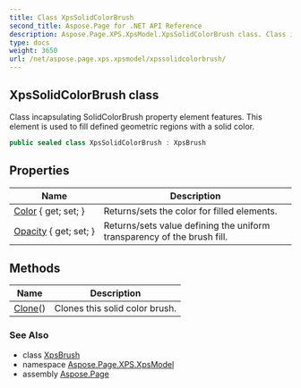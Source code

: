 ```yaml
---
title: Class XpsSolidColorBrush
second_title: Aspose.Page for .NET API Reference
description: Aspose.Page.XPS.XpsModel.XpsSolidColorBrush class. Class incapsulating SolidColorBrush property element features. This element is used to fill defined geometric regions with a solid color
type: docs
weight: 3650
url: /net/aspose.page.xps.xpsmodel/xpssolidcolorbrush/
---
```

## XpsSolidColorBrush class

Class incapsulating SolidColorBrush property element features. This element is used to fill defined geometric regions with a solid color.

```csharp
public sealed class XpsSolidColorBrush : XpsBrush
```

## Properties

| Name | Description |
| --- | --- |
| [Color](../../aspose.page.xps.xpsmodel/xpssolidcolorbrush/color/) { get; set; } | Returns/sets the color for filled elements. |
| [Opacity](../../aspose.page.xps.xpsmodel/xpsbrush/opacity/) { get; set; } | Returns/sets value defining the uniform transparency of the brush fill. |

## Methods

| Name | Description |
| --- | --- |
| [Clone](../../aspose.page.xps.xpsmodel/xpssolidcolorbrush/clone/)() | Clones this solid color brush. |

### See Also

* class [XpsBrush](../xpsbrush/)
* namespace [Aspose.Page.XPS.XpsModel](../../aspose.page.xps.xpsmodel/)
* assembly [Aspose.Page](../../)


